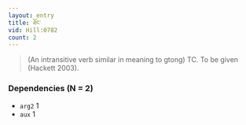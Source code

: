 ```yaml
---
layout: entry
title: ཐོང་
vid: Hill:0782
count: 2
---
```

> (An intransitive verb similar in meaning to gtong) TC\. To be given (Hackett 2003)\.


### Dependencies (N = 2)
* `arg2` 1
* `aux` 1
